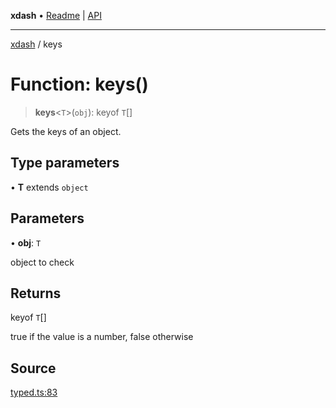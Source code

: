 **xdash** • [Readme](../README.md) \| [API](../globals.md)

***

[xdash](../README.md) / keys

# Function: keys()

> **keys**\<`T`\>(`obj`): keyof `T`[]

Gets the keys of an object.

## Type parameters

• **T** extends `object`

## Parameters

• **obj**: `T`

object to check

## Returns

keyof `T`[]

true if the value is a number, false otherwise

## Source

[typed.ts:83](https://github.com/shtse8/xdash/blob/55c7e43/src/typed.ts#L83)

